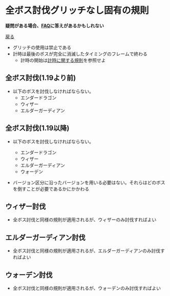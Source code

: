 # 全ボス討伐グリッチなし固有の規則

**疑問がある場合、[FAQ](https://www.speedrun.com/mcbe/thread/vdv9t)に答えがあるかもしれない**

[戻る](../README.md)

* グリッチの使用は禁止である
* 計時は最後のボスが完全に消滅したタイミングのフレームで終わる
    - 計時の開始は[計時に関する規則](../global/README.md#計時に関する規則)を参照せよ

## 全ボス討伐(1.19より前)

* 以下のボスを討伐しなければならない。
    - エンダードラゴン
    - ウィザー
    - エルダーガーディアン

## 全ボス討伐(1.19以降)

* 以下のボスを討伐しなければならない。
    - エンダードラゴン
    - ウィザー
    - エルダーガーディアン
    - ウォーデン

* バージョン区分に沿ったバージョンを用いる必要はない。それらはどのボスを倒すことが必要であるかにかかわる

## ウィザー討伐

* 全ボス討伐と同様の規則が適用されるが、ウィザーのみ討伐すればよい

## エルダーガーディアン討伐

* 全ボス討伐と同様の規則が適用されるが、エルダーガーディアンのみ討伐すればよい

## ウォーデン討伐

* 全ボス討伐と同様の規則が適用されるが、ウォーデンのみ討伐すればよい
